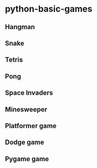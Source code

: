 # python-basic-games

## Hangman

## Snake

## Tetris

## Pong

## Space Invaders

## Minesweeper

## Platformer game

## Dodge game

## Pygame game
